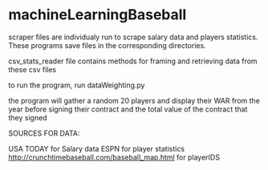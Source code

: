 # machineLearningBaseball

scraper files are individualy run to scrape salary data and players statistics. 
These programs save files in the corresponding directories.

csv_stats_reader file contains methods for framing and retrieving data from these csv files 

to run the program, run dataWeighting.py

the program will gather a random 20 players and display their WAR from the year before signing their contract and the total value of the contract that they signed


SOURCES FOR DATA:
	
USA TODAY for Salary data
ESPN for player statistics
http://crunchtimebaseball.com/baseball_map.html for playerIDS